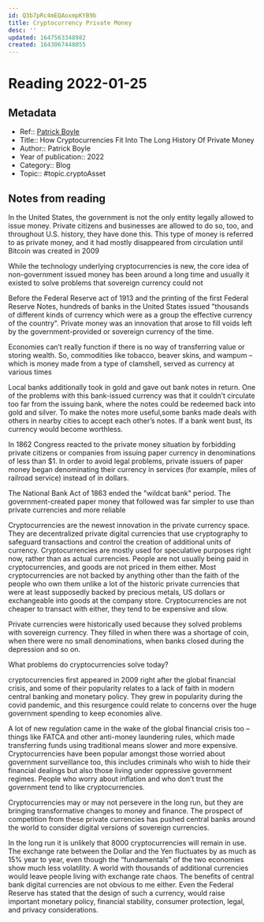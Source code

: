 ```yaml
---
id: Q3b7pRc4mEQAoxmpKYB9b
title: Cryptocurrency Private Money
desc: ''
updated: 1647563348982
created: 1643067448055
---
```

# Reading 2022-01-25

## Metadata

- Ref:: [Patrick Boyle](https://www.youtube.com/watch?v=l7hZjV2rsbQ)
- Title:: How Cryptocurrencies Fit Into The Long History Of Private Money
- Author:: Patrick Boyle
- Year of publication:: 2022
- Category:: Blog
- Topic:: #topic.cryptoAsset

## Notes from reading

In the United States, the government is not the only entity legally allowed to issue money. Private citizens and businesses are allowed to do so, too, and throughout U.S. history, they have done this. This type of money is referred to as private money, and it had mostly disappeared from circulation until Bitcoin was created in 2009

While the technology underlying cryptocurrencies is new, the core idea of non-government issued money has been around a long time and usually it existed to solve problems that sovereign currency could not

Before the Federal Reserve act of 1913 and the printing 
of the first Federal Reserve Notes, hundreds of banks in the United States issued "thousands of different kinds of currency which were as a group the effective currency of the country". Private money was an innovation that arose to fill voids left by the government-provided or sovereign currency of the time.

Economies can’t really function if there is no way of transferring value or storing wealth. So, commodities like tobacco, beaver skins, and wampum – which is money made from a type of clamshell, served as currency at various times

Local banks additionally took in gold and gave out bank notes in return. One of the problems with this bank-issued currency was that it couldn’t circulate too far from the issuing bank, where the notes could be redeemed back into gold and silver. To make the notes more useful,some banks made deals with others in nearby cities to accept each other’s notes. If a bank went bust, its currency would become worthless. 

In 1862 Congress reacted to the private money situation by forbidding private citizens or companies from issuing paper currency in denominations of less than $1. In order to avoid legal problems, private issuers of paper money began denominating their currency in services (for example, miles of railroad service) instead of in dollars.

The National Bank Act of 1863 ended the "wildcat bank" period. The government-created paper money that followed was far simpler to use than private currencies and more reliable

Cryptocurrencies are the newest innovation in the private currency space. They are decentralized private digital currencies that use cryptography to safeguard transactions
and control the creation of additional units of currency. Cryptocurrencies are mostly used for speculative purposes right now, rather than as actual currencies. People are not usually being paid in cryptocurrencies, and goods are not priced in them either. Most cryptocurrencies are not backed by anything other than the faith of the people who own them unlike a lot of the historic private currencies that were at least supposedly backed by precious metals, US dollars or exchangeable into goods at the company store. Cryptocurrencies are not cheaper to transact with either, they tend to be expensive and slow. 

Private currencies were historically used because they solved problems with sovereign currency. They filled in when there was a shortage of coin, when there were no small denominations, when banks closed during the depression and so on.

What problems do cryptocurrencies solve today?

cryptocurrencies first appeared in 2009 right after the global financial crisis, and some of their popularity relates to a lack of faith in modern central banking and monetary policy. They grew in popularity during the covid pandemic, and this resurgence could relate to concerns over the huge government spending to keep economies alive.

A lot of new regulation came in the wake of the global financial crisis too – things like FATCA and other anti-money laundering rules, which made transferring funds using traditional means slower and more expensive. Cryptocurrencies have been popular amongst those worried about government surveillance too, this includes criminals who wish to hide their financial dealings but also those
living under oppressive government regimes. People who worry about inflation and who don’t trust the government tend to like cryptocurrencies.

Cryptocurrencies may or may not persevere in the long run, but they are bringing transformative changes to money and finance. The prospect of competition from these private currencies has pushed central banks around the world to consider digital versions of sovereign currencies. 

In the long run it is unlikely that 8000 cryptocurrencies will remain in use. The exchange rate between the Dollar and the Yen fluctuates by as much as 15% year to year, even though the “fundamentals” of the two economies show much less volatility. A world with thousands of additional currencies would leave people living with exchange rate chaos. The benefits of central bank digital currencies are not obvious to me either. Even the Federal Reserve has stated that the design of such a currency, would raise important monetary policy, financial stability, consumer protection, legal, and privacy considerations.